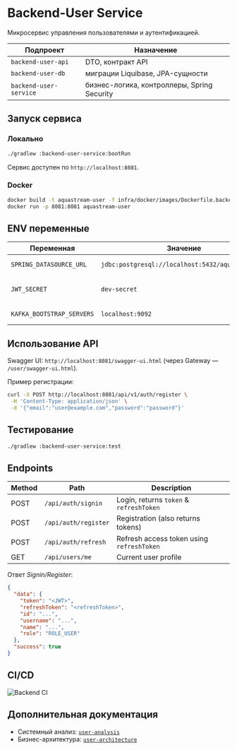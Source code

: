 # Backend-User Service

Микросервис управления пользователями и аутентификацией.

| Подпроект | Назначение |
|-----------|-----------|
| `backend-user-api`     | DTO, контракт API |
| `backend-user-db`      | миграции Liquibase, JPA-сущности |
| `backend-user-service` | бизнес-логика, контроллеры, Spring Security |

## Запуск сервиса

### Локально
```bash
./gradlew :backend-user-service:bootRun
```
Сервис доступен по `http://localhost:8081`.

### Docker
```bash
docker build -t aquastream-user -f infra/docker/images/Dockerfile.backend-user .
docker run -p 8081:8081 aquastream-user
```

## ENV переменные
| Переменная | Значение | Описание |
|------------|----------|----------|
| `SPRING_DATASOURCE_URL` | `jdbc:postgresql://localhost:5432/aquastream_db` | База PostgreSQL |
| `JWT_SECRET` | `dev-secret` | Ключ подписи HMAC |
| `KAFKA_BOOTSTRAP_SERVERS` | `localhost:9092` | Kafka bootstrap |

## Использование API
Swagger UI: `http://localhost:8081/swagger-ui.html` (через Gateway — `/user/swagger-ui.html`).

Пример регистрации:
```bash
curl -X POST http://localhost:8081/api/v1/auth/register \
 -H 'Content-Type: application/json' \
 -d '{"email":"user@example.com","password":"password"}'
```

## Тестирование
```bash
./gradlew :backend-user-service:test
```

## Endpoints

| Method | Path | Description |
|--------|------|-------------|
| POST | `/api/auth/signin` | Login, returns `token` & `refreshToken` |
| POST | `/api/auth/register` | Registration (also returns tokens) |
| POST | `/api/auth/refresh` | Refresh access token using `refreshToken` |
| GET  | `/api/users/me` | Current user profile |

Ответ *Signin/Register*:

```json
{
  "data": {
    "token": "<JWT>",
    "refreshToken": "<refreshToken>",
    "id": "...",
    "username": "...",
    "name": "...",
    "role": "ROLE_USER"
  },
  "success": true
}
```

## CI/CD
![Backend CI](https://github.com/egorov-ma/aquastream/actions/workflows/backend-ci.yml/badge.svg)

## Дополнительная документация
- Системный анализ: [`user-analysis`](../infra/docs/system-analysis/user-analysis.md)
- Бизнес-архитектура: [`user-architecture`](../infra/docs/business-architecture/user-architecture.md)